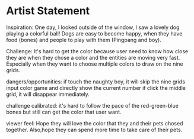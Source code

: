 # Artist Statement
Inspiration:
One day, I looked outside of the window, I saw a lovely dog playing a colorful ball! Dogs are easy to become happy, when they have food (bones) and people to play with them (Pingpang and boy).

Challenge:
It's hard to get the color because user need to know how close they are when they chose a color and the entities are moving very fast. Especially when they want to choose multiple colors to draw on the nine grids.

dangers/opportunities:
if touch the naughty boy, it will skip the nine grids input color game and directly show the current number
if click the middle grid, it will disappear immediately.

challenge calibrated:
it's hard to follow the pace of the red-green-blue bones but still can get the color that user want.

viewer feel:
Hope they will love the color that they and their pets chosed together. Also,hope they can spend more time to take care of their pets.
